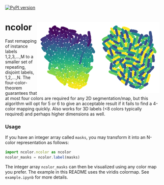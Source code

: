 [![PyPI version](https://badge.fury.io/py/ncolor.svg)](https://badge.fury.io/py/ncolor)
<!-- [![Downloads](https://pepy.tech/badge/ncolor/day)](https://pepy.tech/project/ncolor) -->

# ncolor <img src="https://github.com/kevinjohncutler/ncolor/blob/main/logo.png?raw=true" width="400" title="bacteria" alt="bacteria" align="right" vspace = "0">

Fast remapping of instance labels 1,2,3,...,M to a smaller set of repeating, disjoint labels, 1,2,...,N. The four-color-theorem guarantees that at most four colors are required for any 2D segmentation/map, but this algorithm will opt for 5 or 6 to give an acceptable result if it fails to find a 4-color mapping quickly. Also works for 3D labels (&lt;8 colors typically required) and perhaps higher dimensions as well.

### Usage
If you have an integer array called `masks`, you may transform it into an N-color representation as follows:

```js
import ncolor.ncolor as ncolor
ncolor_masks = ncolor.label(masks)
```
    
The integer array `ncolor_masks` can then be visualized using any color map you prefer. The example in this README uses the viridis colormap. See `example.ipynb` for more details.


